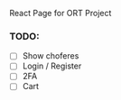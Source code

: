 React Page for ORT Project

### TODO:

- [ ] Show choferes
- [ ] Login / Register
- [ ] 2FA
- [ ] Cart

